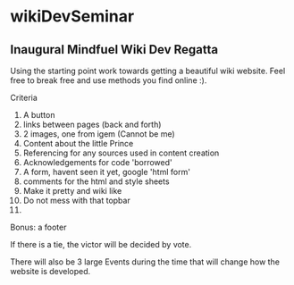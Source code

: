# wikiDevSeminar


## Inaugural Mindfuel Wiki Dev Regatta

Using the starting point work towards getting a beautiful wiki website. Feel free to break free and use methods you find online :).

Criteria
1. A button
2. links between pages (back and forth)
3. 2 images, one from igem (Cannot be me)
4. Content about the little Prince
5. Referencing for any sources used in content creation
6. Acknowledgements for code 'borrowed'
7. A form, havent seen it yet, google 'html form'
8. comments for the html and style sheets
9. Make it pretty and wiki like
10. Do not mess with that topbar
11.

Bonus: a footer


If there is a tie, the victor will be decided by vote.


There will also be 3 large Events during the time that will change how the website is developed.
